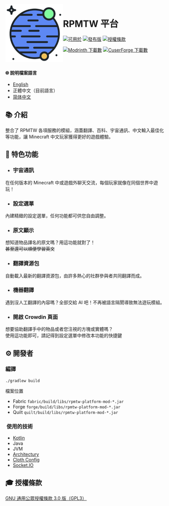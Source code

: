 <img src="https://raw.githubusercontent.com/RPMTW/RPMTW-Data/main/logo/rpmtw-platform/rpmtw-platform-logo.png" align="left" width="180px"/>

# RPMTW 平台

[![可用於](https://img.shields.io/badge/dynamic/json?style=for-the-badge&color=34aa2f&query=$[:]&url=https://gist.githubusercontent.com/notlin4/b3a7c0a6530d7d6ed19e063d903952bc/raw&label=可用於)](https://modrinth.com/mod/ZukQzaRP/versions)
[![發布版](https://img.shields.io/github/v/release/RPMTW/RPMTW-Platform-Mod.svg?style=for-the-badge&include_prereleases&sort=semver&label=發布版)](../../../releases)
[![授權條款](https://img.shields.io/github/license/RPMTW/RPMTW-Platform-Mod.svg?style=for-the-badge&label=授權條款)](../LICENSE)

[![Modrinth 下載數](https://img.shields.io/modrinth/dt/ZukQzaRP?&style=for-the-badge&logo=modrinth&label=Modrinth%20下載數)](https://modrinth.com/mod/ZukQzaRP/versions)
[![CuserForge 下載數](https://img.shields.io/badge/dynamic/json?color=f16436&style=for-the-badge&query=downloadCount&url=https://www.fibermc.com/api/v1.0/ForeignMods/461500&logo=CurseForge&label=CurseForge%20下載數)](https://www.curseforge.com/minecraft/mc-mods/461500/files)
<p></p>
<p>&nbsp;</p>

#### 🌐 說明檔案語言

- [English](../README.md)
- 正體中文（目前語言）
- [简体中文](zh_cn.md)

## 📚 介紹

整合了 RPMTW 各項服務的模組，涵蓋翻譯、百科、宇宙通訊、中文輸入最佳化等功能，讓 Minecraft 中文玩家獲得更好的遊戲體驗。

## 🎨 特色功能

- ### 宇宙通訊

在任何版本的 Minecraft 中或遊戲外聊天交流，每個玩家就像在同個世界中遊玩！

- ### 設定選單

內建精緻的設定選單，任何功能都可供您自由調整。

- ### 原文顯示

想知道物品譯名的原文嗎？用這功能就對了！  
~~甚至還可以順便學習英文~~

- ### 翻譯資源包

自動載入最新的翻譯資源包，由許多熱心的社群參與者共同翻譯而成。

- ### 機器翻譯

遇到沒人工翻譯的內容嗎？全部交給 AI 吧！不再被語言隔閡導致無法遊玩模組。

- ### 開啟 Crowdin 頁面

想要協助翻譯手中的物品或者您注視的方塊或實體嗎？  
使用這功能即可，請記得到設定選單中修改本功能的快捷鍵  

## ⚙ 開發者

### 編譯

```shell
./gradlew build
```

檔案位置

- Fabric `fabric/build/libs/rpmtw-platform-mod-*.jar`
- Forge  `forge/build/libs/rpmtw-platform-mod-*.jar`
- Quilt `quilt/build/libs/rpmtw-platform-mod-*.jar`

### ️ 使用的技術

- [Kotlin](https://kotlinlang.org)
- Java
- JVM
- [Architectury](https://github.com/architectury)
- [Cloth Config](https://github.com/shedaniel/cloth-config)
- [Socket.IO](https://github.com/socketio/socket.io-client-java)

## 🎓 授權條款

[GNU 通用公眾授權條款 3.0 版（GPL3）](https://www.gnu.org/licenses/gpl-3.0.html)

